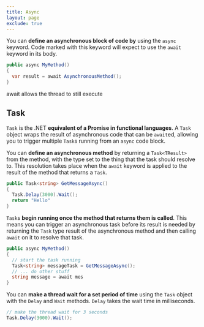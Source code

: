 ```yaml
---
title: Async
layout: page
exclude: true
---
```


You can **define an asynchronous block of code by** using the `async` keyword. Code marked with this keyword will expect to use the `await` keyword in its body.
```csharp
public async MyMethod()
{
  var result = await AsynchronousMethod();
}
```

await allows the thread to still execute

## Task

`Task` is the .NET **equivalent of a Promise in functional languages**. A `Task` object wraps the result of asynchronous code that can be `await`ed, allowing you to trigger multiple `Task`s running from an `async` code block.

You can **define an asynchronous method** by returning a `Task<TResult>` from the method, with the type set to the thing that the task should resolve to. This resolution takes place when the `await` keyword is applied to the result of the method that returns a `Task`.
```csharp
public Task<string> GetMessageAsync()
{
  Task.Delay(3000).Wait();
  return "Hello"
}
```

`Task`s **begin running once the method that returns them is called**. This means you can trigger an asynchronous task before its result is needed by returning the `Task` type result of the asynchronous method and then calling `await` on it to resolve that task.
```csharp
public async MyMethod()
{
  // start the task running
  Task<string> messageTask = GetMessageAsync();
  // ... do other stuff
  string message = await mes
}
```

You can **make a thread wait for a set period of time** using the `Task` object with the `Delay` and `Wait` methods. `Delay` takes the wait time in milliseconds.
```csharp
// make the thread wait for 3 seconds
Task.Delay(3000).Wait();
```
<!--stackedit_data:
eyJoaXN0b3J5IjpbOTc5MDMxMjI1LC0xMjEzOTU0ODc0LDU0MT
k5Nzc0MywtMjczOTU5NTM3LC0xNjY4NzY3MTNdfQ==
-->